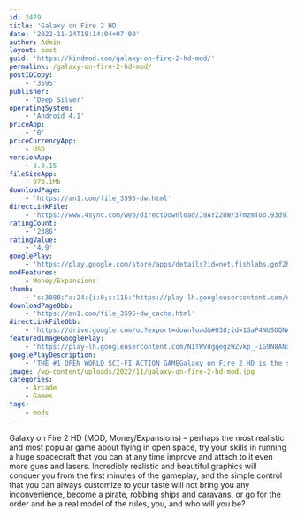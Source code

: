 ```yaml
---
id: 2479
title: 'Galaxy on Fire 2 HD'
date: '2022-11-24T19:14:04+07:00'
author: Admin
layout: post
guid: 'https://kindmod.com/galaxy-on-fire-2-hd-mod/'
permalink: /galaxy-on-fire-2-hd-mod/
postIDCopy:
    - '3595'
publisher:
    - 'Deep Silver'
operatingSystem:
    - 'Android 4.1'
priceApp:
    - '0'
priceCurrencyApp:
    - USD
versionApp:
    - 2.0.15
fileSizeApp:
    - 970.1Mb
downloadPage:
    - 'https://an1.com/file_3595-dw.html'
directLinkFile:
    - 'https://www.4sync.com/web/directDownload/J9AYZ28W/37mzmToo.93d97575a287af989cce076a76299e6c'
ratingCount:
    - '2386'
ratingValue:
    - '4.9'
googlePlay:
    - 'https://play.google.com/store/apps/details?id=net.fishlabs.gof2hdallandroid2012'
modFeatures:
    - Money/Expansions
thumb:
    - 's:3088:"a:24:{i:0;s:115:"https://play-lh.googleusercontent.com/ed7_grxSxdbt6DN25SYRFISv7geADoeLqRSCxCApEQJpTn_p0QPs-5jDkwK2TIfLqnw=w526-h296";i:1;s:114:"https://play-lh.googleusercontent.com/qxdZC-oYiRDat9VY2g8Af29A57n-30zmZGP40WC2N8RrpPrZzUKtuYn7ap4PlYFgQQ=w526-h296";i:2;s:115:"https://play-lh.googleusercontent.com/64r4eW7cwcJgQp5ttX1mhwqCo2yV-YagfHwLjszvQEgfdPgN3n0aBQrGb3Eo3Ra_13I=w526-h296";i:3;s:115:"https://play-lh.googleusercontent.com/85cRm1FO9Jx_YVmMe774FwX0nIUWizIqhVrJY2zZB92DYVAn_8hYT5oQBb4Bii6lixo=w526-h296";i:4;s:114:"https://play-lh.googleusercontent.com/gStXkhw4h3gPKrK8bqxCIKMJFXerXyPgMGnZKLEQ1RxFP2skCH0BynQZ3te--Kffqw=w526-h296";i:5;s:116:"https://play-lh.googleusercontent.com/v-FTKZxcYQQPzwMpxt9OQpqTvx0hJMRBtXwNdhgOYQkCubf2grSbaaMxvDctVFOl2XAd=w526-h296";i:6;s:115:"https://play-lh.googleusercontent.com/XbujelBBg64egzphvh9z5uTh-xnk-2x2U2EOnmIf3qsVav3KCrJndl6D9upthEzomCI=w526-h296";i:7;s:115:"https://play-lh.googleusercontent.com/wgzGsWVUDfjPWAEa5ASJxCn7_TyrT145P2VKFGYr2O4n1fflce4MQ8dypq-gyT4cGEs=w526-h296";i:8;s:114:"https://play-lh.googleusercontent.com/1trj5eGBkId3i6tmIZG_tCVUgg1mOtUS8OnGRPmAZ8YZ9Fe4t7-UFhpxeKc9yt0ENg=w526-h296";i:9;s:114:"https://play-lh.googleusercontent.com/caeEtjuBrFgXnDXsOl_N1KfdL6LEmtmMRmmxvjn4j-NFm7v2vkBGUPA66j1v6G6I8Q=w526-h296";i:10;s:115:"https://play-lh.googleusercontent.com/xc8PSsHMJTCZBy6E2gE5WSK__uhxvnrZ6Kmg1t823kTXBwsAv6xjfeXGqm8RO5BNjNc=w526-h296";i:11;s:114:"https://play-lh.googleusercontent.com/YFxy2rLXDWl_Zjoa44etCkNBRXZXbwfzvpuNm9FeM_pQ3TD8969joi3uPZMZr84gTw=w526-h296";i:12;s:115:"https://play-lh.googleusercontent.com/JLMtSKgB_Pwxeg7Dl0dJLOy-rk1XZ2kTffImcU5JPG4fUukd61diMYjYHwkkJ0nU2g0=w526-h296";i:13;s:115:"https://play-lh.googleusercontent.com/MtOcKUaWjAFshhboKCKESFYaasJiBXth_fPdr6Nl4u2Nd_U68vQ_de_xsAI8T2YU_Rs=w526-h296";i:14;s:114:"https://play-lh.googleusercontent.com/lQXu6X_jEaXoPrO2m1Ly1l1PteElR1OHg62I-jYRWZ_moYVFt7qgn-BzPGSSxcaOCA=w526-h296";i:15;s:115:"https://play-lh.googleusercontent.com/Mj8MxHhpyTBlF6bc4UyxWRhfwUN7_Hee7ncXWP78XV5f4AuMt4tdh5uHHMY_tgiPlto=w526-h296";i:16;s:114:"https://play-lh.googleusercontent.com/E06AFoUoeCy4iWISs4v2SLYgNFdKLuvAHTy6LKvh1WZIsS2u1FYOpJKP6FhFTeRM-Q=w526-h296";i:17;s:115:"https://play-lh.googleusercontent.com/NrdkjAvj8_uW9exfD0_UcrdUC20dKZjpdyf9nkLoBKzzEzpoa9z2AzCSU6qAP5BD2i0=w526-h296";i:18;s:114:"https://play-lh.googleusercontent.com/S2eVijQs46To0m0Rxl27BaJT1iywoO_hUei1J2VeH3X0Uo33jv1pX9D3_IIIJ3Xd3g=w526-h296";i:19;s:116:"https://play-lh.googleusercontent.com/RN0hU1qEHKyyc_Jid5WYo-zzuHbI_FdHQQThV8HRZJnf6mSCUyKrECzBg2eVJ5X253a9=w526-h296";i:20;s:116:"https://play-lh.googleusercontent.com/EDcLkS6lRRIDu5__scjFG_t8RFzOnX2PXstubl5C4Q1u2gm6LApP52jqBD_EVQLJ3r7k=w526-h296";i:21;s:116:"https://play-lh.googleusercontent.com/xyikxJzcHcsDx0aFgaIFpKApGCPrmvBvIDrdpEjq6W8pZkaQxH1KPwevESiIEpaV-XOC=w526-h296";i:22;s:114:"https://play-lh.googleusercontent.com/5mi99F6v-5_Atp04UYZjosYZSvtD2uvZW9nmS-0dwiClE6OgOaWZ2l6fjQoBvXRg_A=w526-h296";i:23;s:115:"https://play-lh.googleusercontent.com/CsMEEk8CE4fcwOVzH63ANSPDbO5neLuWxfBJdEpAJdSOijROLSbOhhzWIXa-X0hl6JY=w526-h296";}";'
downloadPageObb:
    - 'https://an1.com/file_3595-dw_cache.html'
directLinkFileObb:
    - 'https://drive.google.com/uc?export=download&#038;id=1GaP4NUSOQNACUrae5xPPLJUxGY_9KDTO'
featuredImageGooglePlay:
    - 'https://play-lh.googleusercontent.com/NITWVdgqegzWZvkp_-iG9N8ANx3EgUIuMjp3MkN_FjHSYhd7KEZ7fZqRlhwSwHg1lw'
googlePlayDescription:
    - 'THE #1 OPEN WORLD SCI-FI ACTION GAMEGalaxy on Fire 2 HD is the spectacular Google Play version of the multi-award-winning space combat and trading simulation. With cutting-edge 3D graphics and an unprecedented depth of gameplay, the title is a benchmark of sci-fi gaming on smartphones and tablets!.A CONTINUOUS STREAM OF NEW ADVENTURES.'
image: /wp-content/uploads/2022/11/galaxy-on-fire-2-hd-mod.jpg
categories:
    - Arcade
    - Games
tags:
    - mods
---
```


Galaxy on Fire 2 HD (MOD, Money/Expansions) – perhaps the most realistic and most popular game about flying in open space, try your skills in running a huge spacecraft that you can at any time improve and attach to it even more guns and lasers. Incredibly realistic and beautiful graphics will conquer you from the first minutes of the gameplay, and the simple control that you can always customize to your taste will not bring you any inconvenience, become a pirate, robbing ships and caravans, or go for the order and be a real model of the rules, you, and who will you be?